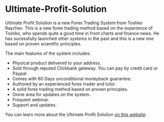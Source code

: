 # Ultimate-Profit-Solution
Ultimate Profit Solution is a new Forex Trading System from Toshko Raychev. This is a new forex trading method based on the experience of Toshko, who spends quite a good time in front charts and finance news. He has sucessfully launched other systems in the past and this is a new one based on proven scientific principles.

The main features of the system includes:

* Physical product delivered to your address.
* Sold through reputed Clickbank gateway. You can pay by credit card or Paypal.
* Comes with 60 Days unconditional moneyback guarantee.
* Authored by an experienced forex trader and tutor.
* A solid forex trading method based on proven principles.
* Onine area for updates on the system.
* Frequent webinar.
* Support and updates.

You can learn more about the Ultimate Profit Solution [on this website](ultimateprofitsolution.co).


